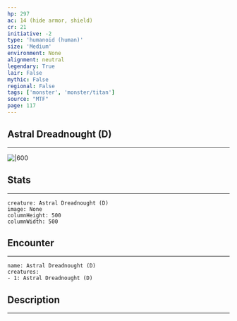 ```yaml
---
hp: 297
ac: 14 (hide armor, shield)
cr: 21
initiative: -2
type: 'humanoid (human)'    
size: 'Medium'
environment: None
alignment: neutral
legendary: True
lair: False
mythic: False
regional: False
tags: ['monster', 'monster/titan']
source: "MTF"
page: 117
---
```


## Astral Dreadnought (D)
---

![|600](D:/Program%20Files/5e.tools/img/bestiary/MTF/Astral%20Dreadnought.jpg)

## Stats
---

```statblock
creature: Astral Dreadnought (D)
image: None
columnHeight: 500
columnWidth: 500
```

## Encounter
---

```encounter-table
name: Astral Dreadnought (D)
creatures:
- 1: Astral Dreadnought (D)
```

## Description
---




